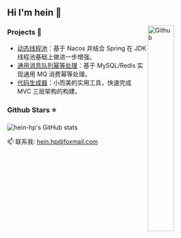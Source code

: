 ## Hi I'm hein 👋

<img width="35%" align="right" alt="Github" src="https://user-images.githubusercontent.com/48678280/88862734-4903af80-d201-11ea-968b-9c939d88a37c.gif" />

### Projects :dart:
- [动态线程池](https://github.com/hein-hp/dynamic-thread-pool)：基于 Nacos 并结合 Spring 在 JDK 线程池基础上做进一步增强。
- [通用消息队列幂等处理](https://github.com/hein-hp/universal-mq-idempotent)：基于 MySQL/Redis 实现通用 MQ 消费幂等处理。
- [代码生成器](https://github.com/hein-hp/cgenerator)：小而美的实用工具，快速完成 MVC 三层架构的构建。
  
### Github Stars :star:
![hein-hp's GitHub stats](https://github-readme-stats.vercel.app/api?username=hein-hp)

📫 联系我: hein.hp@foxmail.com


